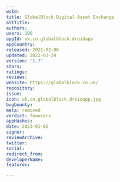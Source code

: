 ```yaml
---
wsId: 
title: GlobalBlock Digital Asset Exchange
altTitle: 
authors: 
users: 100
appId: uk.co.globalblock.droidapp
appCountry: 
released: 2021-02-08
updated: 2022-03-24
version: '1.7'
stars: 
ratings: 
reviews: 
website: https://globalblock.co.uk/
repository: 
issue: 
icon: uk.co.globalblock.droidapp.jpg
bugbounty: 
meta: removed
verdict: fewusers
appHashes: 
date: 2023-01-02
signer: 
reviewArchive: 
twitter: 
social: 
redirect_from: 
developerName: 
features: 

---
```


